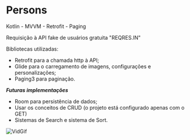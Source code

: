 # Persons
Kotlin - MVVM - Retrofit - Paging

Requisição à API fake de usuários gratuita "REQRES.IN"

Bibliotecas utilizadas:

- Retrofit para a chamada http à API;
- Glide para o carregamento de imagens, configurações e personalizações;
- Paging3 para paginação.


*****Futuras implementações*****

- Room para persistência de dados;
- Usar os conceitos de CRUD (o projeto está configurado apenas com o GET)
- Sistemas de Search e sistema de Sort.

![VidGif](https://user-images.githubusercontent.com/62779074/170401765-560fcd12-80f3-4f99-9502-e16660e4d1d8.gif)
